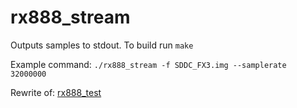 # rx888_stream
Outputs samples to stdout. To build run `make`

Example command: `./rx888_stream -f SDDC_FX3.img --samplerate 32000000`

Rewrite of: [rx888_test](https://github.com/cozycactus/rx888_test)
